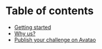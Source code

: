 # Table of contents

* [Getting started](README.md)
* [Why us?](use-cases.md)
* [Publish your challenge on Avatao](start-creating-new-challenges.md)

